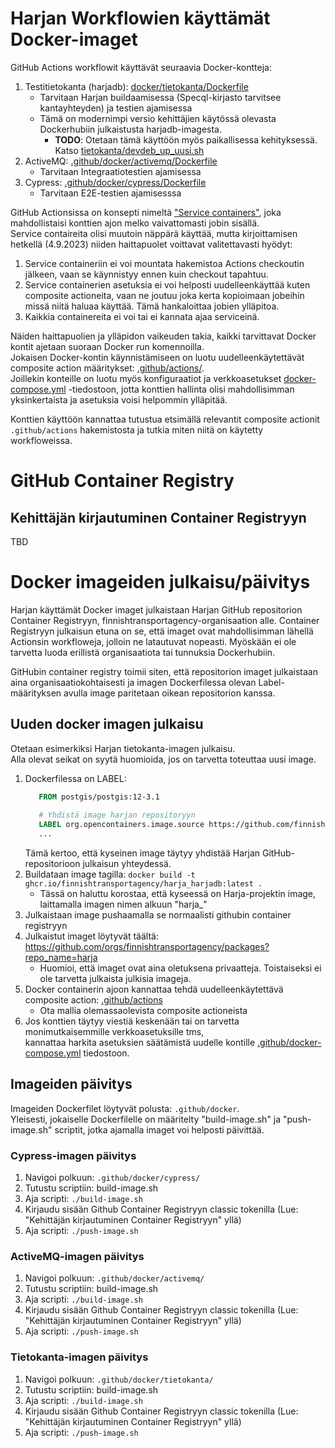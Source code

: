 # Harjan Workflowien käyttämät Docker-imaget

GitHub Actions workflowit käyttävät seuraavia Docker-kontteja:
1. Testitietokanta (harjadb): [docker/tietokanta/Dockerfile](./tietokanta/Dockerfile)
    * Tarvitaan Harjan buildaamisessa (Specql-kirjasto tarvitsee kantayhteyden) ja testien ajamisessa
    * Tämä on modernimpi versio kehittäjien käytössä olevasta Dockerhubiin julkaistusta harjadb-imagesta.
        *  **TODO**: Otetaan tämä käyttöön myös paikallisessa kehityksessä. Katso [tietokanta/devdeb_up_uusi.sh](../../tietokanta/devdb_up_uusi.sh)
2. ActiveMQ: [.github/docker/activemq/Dockerfile](./activemq/Dockerfile)
    * Tarvitaan Integraatiotestien ajamisessa
3. Cypress: [.github/docker/cypress/Dockerfile](./cypress/Dockerfile)
    * Tarvitaan E2E-testien ajamisesssa

GitHub Actionsissa on konsepti nimeltä ["Service containers"](https://docs.github.com/en/actions/using-containerized-services/about-service-containers),
joka mahdollistaisi konttien ajon melko vaivattomasti jobin sisällä.  
Service contaireita olisi muutoin näppärä käyttää, mutta kirjoittamisen hetkellä (4.9.2023) niiden haittapuolet voittavat
valitettavasti hyödyt:
1. Service containeriin ei voi mountata hakemistoa Actions checkoutin jälkeen, vaan se käynnistyy ennen kuin checkout tapahtuu.
2. Service containerien asetuksia ei voi helposti uudelleenkäyttää kuten composite actioneita, vaan ne joutuu joka kerta
   kopioimaan jobeihin missä niitä haluaa käyttää. Tämä hankaloittaa jobien ylläpitoa.
3. Kaikkia containereita ei voi tai ei kannata ajaa serviceinä.

Näiden haittapuolien ja ylläpidon vaikeuden takia, kaikki tarvittavat Docker kontit ajetaan suoraan Docker run komennoilla.  
Jokaisen Docker-kontin käynnistämiseen on luotu uudelleenkäytettävät composite action määritykset: [.github/actions/](../actions/).  
Joillekin konteille on luotu myös konfiguraatiot ja verkkoasetukset [docker-compose.yml](../docker-compose.yml) -tiedostoon,
jotta konttien hallinta olisi mahdollisimman yksinkertaista ja asetuksia voisi helpommin ylläpitää.

Konttien käyttöön kannattaa tutustua etsimällä relevantit composite actionit ```.github/actions``` hakemistosta ja tutkia miten
niitä on käytetty workfloweissa.


# GitHub Container Registry

## Kehittäjän kirjautuminen Container Registryyn

TBD


# Docker imageiden julkaisu/päivitys

Harjan käyttämät Docker imaget julkaistaan Harjan GitHub repositorion Container Registryyn, finnishtransportagency-organisaation alle.
Container Registryyn julkaisun etuna on se, että imaget ovat mahdollisimman lähellä Actionsin workfloweja, jolloin ne latautuvat nopeasti.
Myöskään ei ole tarvetta luoda erillistä organisaatiota tai tunnuksia Dockerhubiin.

GitHubin container registry toimii siten, että repositorion imaget julkaistaan aina organisaatiokohtaisesti ja imagen Dockerfilessa
olevan Label-määrityksen avulla image paritetaan oikean repositorion kanssa.


## Uuden docker imagen julkaisu
Otetaan esimerkiksi Harjan tietokanta-imagen julkaisu.  
Alla olevat seikat on syytä huomioida, jos on tarvetta toteuttaa uusi image.

1. Dockerfilessa on LABEL:
   ```dockerfile
      FROM postgis/postgis:12-3.1
    
      # Yhdistä image harjan repositoryyn
      LABEL org.opencontainers.image.source https://github.com/finnishtransportagency/harja
      ...
   ```
   Tämä kertoo, että kyseinen image täytyy yhdistää Harjan GitHub-repositorioon julkaisun yhteydessä.
2. Buildataan image tagilla: ```docker build -t ghcr.io/finnishtransportagency/harja_harjadb:latest .```
    * Tässä on haluttu korostaa, että kyseessä on Harja-projektin image, laittamalla imagen nimen alkuun "harja_"
3. Julkaistaan image pushaamalla se normaalisti githubin container registryyn
4. Julkaistut imaget löytyvät täältä: https://github.com/orgs/finnishtransportagency/packages?repo_name=harja
    * Huomioi, että imaget ovat aina oletuksena privaatteja. Toistaiseksi ei ole tarvetta julkaista julkisia imageja.
5. Docker containerin ajoon kannattaa tehdä uudelleenkäytettävä composite action: [.github/actions](../actions)
    * Ota mallia olemassaolevista composite actioneista
6. Jos konttien täytyy viestiä keskenään tai on tarvetta monimutkaisemmille verkkoasetuksille tms,  
   kannattaa harkita asetuksien säätämistä uudelle kontille [.github/docker-compose.yml](../docker-compose.yml) tiedostoon.

## Imageiden päivitys

Imageiden Dockerfilet löytyvät polusta: ```.github/docker```.  
Yleisesti, jokaiselle Dockerfilelle on määritelty "build-image.sh" ja "push-image.sh" scriptit, jotka ajamalla
imaget voi helposti päivittää.

### Cypress-imagen päivitys
1. Navigoi polkuun: ```.github/docker/cypress/```
2. Tutustu scriptiin: build-image.sh
3. Aja scripti: ```./build-image.sh```
4. Kirjaudu sisään Github Container Registryyn classic tokenilla (Lue: "Kehittäjän kirjautuminen Container Registryyn" yllä)
5. Aja scripti: ```./push-image.sh```


### ActiveMQ-imagen päivitys
1. Navigoi polkuun: ```.github/docker/activemq/```
2. Tutustu scriptiin: build-image.sh
3. Aja scripti: ```./build-image.sh```
4. Kirjaudu sisään Github Container Registryyn classic tokenilla (Lue: "Kehittäjän kirjautuminen Container Registryyn" yllä)
5. Aja scripti: ```./push-image.sh```

### Tietokanta-imagen päivitys
1. Navigoi polkuun: ```.github/docker/tietokanta/```
2. Tutustu scriptiin: build-image.sh
3. Aja scripti: ```./build-image.sh```
4. Kirjaudu sisään Github Container Registryyn classic tokenilla (Lue: "Kehittäjän kirjautuminen Container Registryyn" yllä)
5. Aja scripti: ```./push-image.sh``` 
